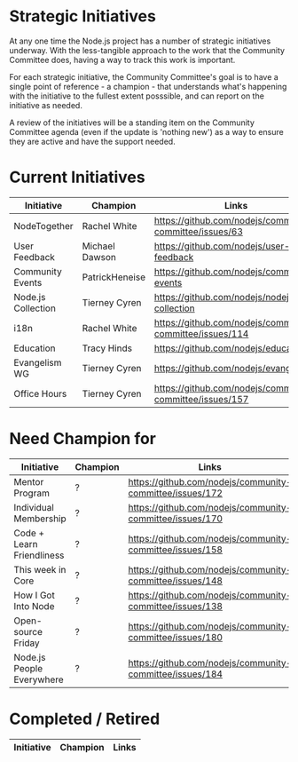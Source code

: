 # Strategic Initiatives

At any one time the Node.js project has a number of strategic initiatives
underway.  With the less-tangible approach to the work that the Community 
Committee does, having a way to track this work is important.

For each strategic initiative, the Community Committee's goal is to have a
single point of reference - a champion - that understands what's happening
with the initiative to the fullest extent posssible, and can report on the
initiative as needed.

A review of the initiatives will be a standing item on the Community Committee agenda (even
if the update is 'nothing new') as a way to ensure they are active
and have the support needed.

# Current Initiatives

| Initiative         | Champion                        | Links                                                            |
|--------------------|---------------------------------|------------------------------------------------------------------|
| NodeTogether       | Rachel White                    | https://github.com/nodejs/community-committee/issues/63          |
| User Feedback      | Michael Dawson                  | https://github.com/nodejs/user-feedback                          |
| Community Events   | PatrickHeneise                  | https://github.com/nodejs/community-events                       |
| Node.js Collection | Tierney Cyren                   | https://github.com/nodejs/nodejs-collection                      |
| i18n               | Rachel White                    | https://github.com/nodejs/community-committee/issues/114         |
| Education          | Tracy Hinds                     | https://github.com/nodejs/education                              |
| Evangelism WG      | Tierney Cyren                   | https://github.com/nodejs/evangelism                             |
| Office Hours       | Tierney Cyren                   | https://github.com/nodejs/community-committee/issues/157         |


# Need Champion for

| Initiative               | Champion                        | Links                                                      |
|--------------------------|---------------------------------|------------------------------------------------------------|
| Mentor Program           | ?                               | https://github.com/nodejs/community-committee/issues/172   |
| Individual Membership    | ?                               | https://github.com/nodejs/community-committee/issues/170   |
| Code + Learn Friendliness| ?                               | https://github.com/nodejs/community-committee/issues/158   |
| This week in Core        | ?                               | https://github.com/nodejs/community-committee/issues/148   |
| How I Got Into Node      | ?                               | https://github.com/nodejs/community-committee/issues/138   |
| Open-source Friday       | ?                               | https://github.com/nodejs/community-committee/issues/180   |
| Node.js People Everywhere| ?                               | https://github.com/nodejs/community-committee/issues/184   |


# Completed / Retired

| Initiative        | Champion                        | Links                                                            |
|-------------------|---------------------------------|------------------------------------------------------------------|
